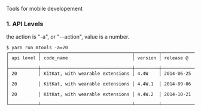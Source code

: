 Tools for mobile developement

### 1. API Levels
the action is "-a", or "--action", value is a number.

```
$ yarn run mtools -a=20
┌───────────┬──────────────────────────────────┬─────────┬────────────┐
│ api level │ code_name                        │ version │ release @  │
├───────────┼──────────────────────────────────┼─────────┼────────────┤
│ 20        │ KitKat, with wearable extensions │ 4.4W    │ 2014-06-25 │
│ 20        │ KitKat, with wearable extensions │ 4.4W.1  │ 2014-09-06 │
│ 20        │ KitKat, with wearable extensions │ 4.4W.2  │ 2014-10-21 │
└───────────┴──────────────────────────────────┴─────────┴────────────┘
```
